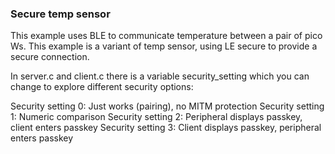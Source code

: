 ### Secure temp sensor

This example uses BLE to communicate temperature between a pair of pico Ws. This example is a variant of temp sensor, using LE secure to provide a secure connection. 

In server.c and client.c there is a variable security_setting which you can change to explore different security options:

Security setting 0: Just works (pairing), no MITM protection
Security setting 1: Numeric comparison
Security setting 2: Peripheral displays passkey, client enters passkey
Security setting 3: Client displays passkey, peripheral enters passkey 